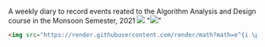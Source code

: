 A weekly diary to record events reated to the Algorithm Analysis and Design course in the Monsoon Semester, 2021
<img src="https://render.githubusercontent.com/render/math?math=e^{i \pi} = -1">
"<img src="https://render.githubusercontent.com/render/math?math=e^{i \pi} = -1" style="color:white">"

```html
<img src="https://render.githubusercontent.com/render/math?math=e^{i \pi} = -1">
```
